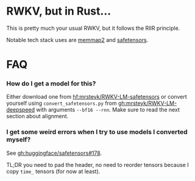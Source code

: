 # RWKV, but in Rust...

This is pretty much your usual RWKV, but it follows the RIIR principle.

Notable tech stack uses are [memmap2](https://github.com/RazrFalcon/memmap2-rs) and [safetensors](https://github.com/huggingface/safetensors).

# FAQ

### How do I get a model for this?

Either download one from [hf:mrsteyk/RWKV-LM-safetensors](https://huggingface.co/mrsteyk/RWKV-LM-safetensors/tree/main) or convert yourself using `convert_safetensors.py` from [gh:mrsteyk/RWKV-LM-deepspeed](https://github.com/mrsteyk/RWKV-LM-deepspeed) with arguments `--bf16 --rnn`. Make sure to read the next section about alignment.

### I get some weird errors when I try to use models I converted myself?

See [gh:huggingface/safetensors#178](https://github.com/huggingface/safetensors/issues/178).

TL;DR you need to pad the header, no need to reorder tensors because I copy `time_` tensors (for now at least).
